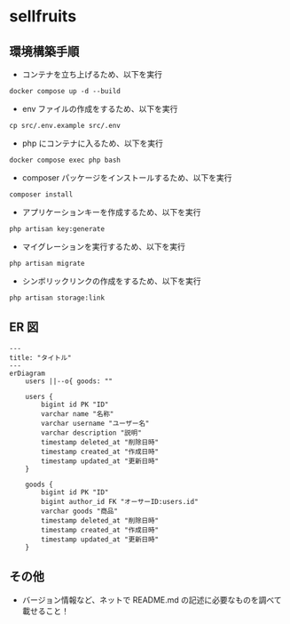 # sellfruits

## 環境構築手順

-   コンテナを立ち上げるため、以下を実行

```
docker compose up -d --build
```

-   env ファイルの作成をするため、以下を実行

```
cp src/.env.example src/.env
```

-   php にコンテナに入るため、以下を実行

```
docker compose exec php bash
```

-   composer パッケージをインストールするため、以下を実行

```
composer install
```

-   アプリケーションキーを作成するため、以下を実行

```
php artisan key:generate
```

-   マイグレーションを実行するため、以下を実行

```
php artisan migrate
```

-   シンボリックリンクの作成をするため、以下を実行

```
php artisan storage:link
```

## ER 図

```mermaid
---
title: "タイトル"
---
erDiagram
    users ||--o{ goods: ""

    users {
        bigint id PK "ID"
        varchar name "名称"
        varchar username "ユーザー名"
        varchar description "説明"
        timestamp deleted_at "削除日時"
        timestamp created_at "作成日時"
        timestamp updated_at "更新日時"
    }

    goods {
        bigint id PK "ID"
        bigint author_id FK "オーサーID:users.id"
        varchar goods "商品"
        timestamp deleted_at "削除日時"
        timestamp created_at "作成日時"
        timestamp updated_at "更新日時"
    }
```


## その他

-   バージョン情報など、ネットで README.md の記述に必要なものを調べて載せること！
